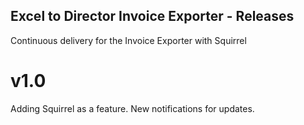 ## Excel to Director Invoice Exporter - Releases
Continuous delivery for the Invoice Exporter with Squirrel

# v1.0
Adding Squirrel as a feature. New notifications for updates.
